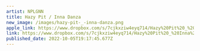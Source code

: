 ```yaml
---
artist: NPLGNN
title: Hazy Pit / Inna Danza
new_image: /images/hazy-pit-_-inna-danza.png
apple_link: https://www.dropbox.com/s/7cjkxziw4eyq714/Hazy%20Pit%20_%20Inna%20Danza.zip?dl=1
link: https://www.dropbox.com/s/7cjkxziw4eyq714/Hazy%20Pit%20_%20Inna%20Danza.zip?dl=1
published_date: 2022-10-05T19:17:45.677Z
---
```

